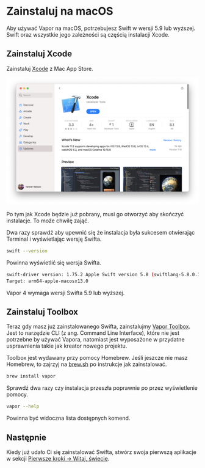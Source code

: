 # Zainstaluj na macOS

Aby używać Vapor na macOS, potrzebujesz Swift w wersji 5.9 lub wyższej. Swift oraz wszystkie jego zależności są częścią instalacji Xcode.

## Zainstaluj Xcode

Zainstaluj [Xcode](https://itunes.apple.com/us/app/xcode/id497799835?mt=12) z Mac App Store.

![Xcode w Mac App Store](../images/xcode-mac-app-store.png)

Po tym jak Xcode będzie już pobrany, musi go otworzyć aby skończyć instalacje. To może chwilę zająć.

Dwa razy sprawdź aby upewnić się że instalacja była sukcesem otwierając Terminal i wyświetlając wersję Swifta.

```sh
swift --version
```

Powinna wyświetlić się wersja Swifta.

```sh
swift-driver version: 1.75.2 Apple Swift version 5.8 (swiftlang-5.8.0.124.2 clang-1403.0.22.11.100)
Target: arm64-apple-macosx13.0
```

Vapor 4 wymaga wersji Swifta 5.9 lub wyższej.

## Zainstaluj Toolbox

Teraz gdy masz już zainstalowanego Swifta, zainstalujmy [Vapor Toolbox](https://github.com/vapor/toolbox). Jest to narzędzie CLI (z ang. Command Line Interface), które nie jest potrzebne by używać Vapora, natomiast jest wyposażone w przydatne usprawnienia takie jak kreator nowego projektu.

Toolbox jest wydawany przy pomocy Homebrew. Jeśli jeszcze nie masz Homebrew, to zajrzyj na [brew.sh](https://brew.sh) po instrukcje jak zainstalować.

```sh
brew install vapor
```

Sprawdź dwa razy czy instalacja przeszła poprawnie po przez wyświetlenie pomocy.

```sh
vapor --help
```

Powinna być widoczna lista dostępnych komend.

## Następnie

Kiedy już udało Ci się zainstalować Swifta, stwórz swoja pierwszą aplikacje w sekcji [Pierwsze kroki &rarr; Witaj, świecie](../getting-started/hello-world.md).
